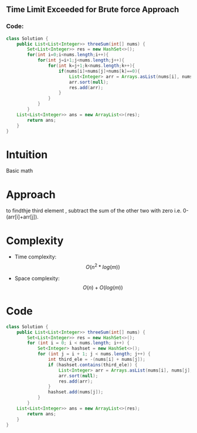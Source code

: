## Time Limit Exceeded for Brute force Approach

### Code:
```java []
class Solution {
    public List<List<Integer>> threeSum(int[] nums) {
        Set<List<Integer>> res = new HashSet<>();
        for(int i=0;i<nums.length;i++){
            for(int j=i+1;j<nums.length;j++){
                for(int k=j+1;k<nums.length;k++){
                    if(nums[i]+nums[j]+nums[k]==0){
                        List<Integer> arr = Arrays.asList(nums[i], nums[j], nums[k]);
                        arr.sort(null);
                        res.add(arr);
                    }
                }
            }
        } 
    List<List<Integer>> ans = new ArrayList<>(res);
        return ans;  
    }
}
```

# Intuition
 Basic math  
# Approach
to findthje third element , subtract the sum of the other two with zero i.e. 0-(arr[i]+arr[j]).
# Complexity
- Time complexity:
$$O(n^2 * log(m))$$

- Space complexity:
 $$O(n)+ O(log(m))$$

# Code
```java []
class Solution {
    public List<List<Integer>> threeSum(int[] nums) {
        Set<List<Integer>> res = new HashSet<>();
        for (int i = 0; i < nums.length; i++) {
            Set<Integer> hashset = new HashSet<>();
            for (int j = i + 1; j < nums.length; j++) {
                int third_ele = -(nums[i] + nums[j]);
                if (hashset.contains(third_ele)) {
                    List<Integer> arr = Arrays.asList(nums[i], nums[j], third_ele);
                    arr.sort(null);
                    res.add(arr);
                }
                hashset.add(nums[j]);
            }
        }
    List<List<Integer>> ans = new ArrayList<>(res);
        return ans;
    }
}
```